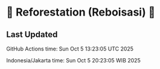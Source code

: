 
# 🌳 Reforestation (Reboisasi) 🌲

## Last Updated

GitHub Actions time: Sun Oct  5 13:23:05 UTC 2025

Indonesia/Jakarta time: Sun Oct  5 20:23:05 WIB 2025
